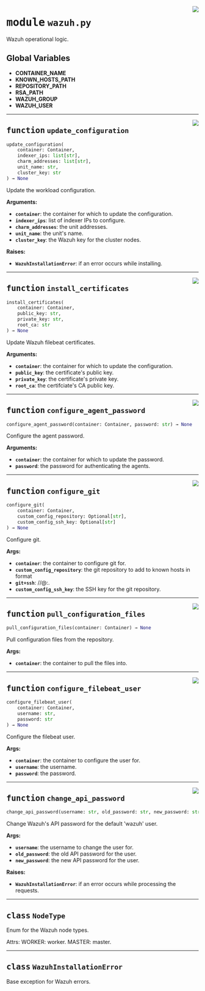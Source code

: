 <!-- markdownlint-disable -->

<a href="../src/wazuh.py#L0"><img align="right" style="float:right;" src="https://img.shields.io/badge/-source-cccccc?style=flat-square"></a>

# <kbd>module</kbd> `wazuh.py`
Wazuh operational logic. 

**Global Variables**
---------------
- **CONTAINER_NAME**
- **KNOWN_HOSTS_PATH**
- **REPOSITORY_PATH**
- **RSA_PATH**
- **WAZUH_GROUP**
- **WAZUH_USER**

---

<a href="../src/wazuh.py#L111"><img align="right" style="float:right;" src="https://img.shields.io/badge/-source-cccccc?style=flat-square"></a>

## <kbd>function</kbd> `update_configuration`

```python
update_configuration(
    container: Container,
    indexer_ips: list[str],
    charm_addresses: list[str],
    unit_name: str,
    cluster_key: str
) → None
```

Update the workload configuration. 



**Arguments:**
 
 - <b>`container`</b>:  the container for which to update the configuration. 
 - <b>`indexer_ips`</b>:  list of indexer IPs to configure. 
 - <b>`charm_addresses`</b>:  the unit addresses. 
 - <b>`unit_name`</b>:  the unit's name. 
 - <b>`cluster_key`</b>:  the Wazuh key for the cluster nodes. 



**Raises:**
 
 - <b>`WazuhInstallationError`</b>:  if an error occurs while installing. 


---

<a href="../src/wazuh.py#L140"><img align="right" style="float:right;" src="https://img.shields.io/badge/-source-cccccc?style=flat-square"></a>

## <kbd>function</kbd> `install_certificates`

```python
install_certificates(
    container: Container,
    public_key: str,
    private_key: str,
    root_ca: str
) → None
```

Update Wazuh filebeat certificates. 



**Arguments:**
 
 - <b>`container`</b>:  the container for which to update the configuration. 
 - <b>`public_key`</b>:  the certificate's public key. 
 - <b>`private_key`</b>:  the certificate's private key. 
 - <b>`root_ca`</b>:  the certifciate's CA public key. 


---

<a href="../src/wazuh.py#L160"><img align="right" style="float:right;" src="https://img.shields.io/badge/-source-cccccc?style=flat-square"></a>

## <kbd>function</kbd> `configure_agent_password`

```python
configure_agent_password(container: Container, password: str) → None
```

Configure the agent password. 



**Arguments:**
 
 - <b>`container`</b>:  the container for which to update the password. 
 - <b>`password`</b>:  the password for authenticating the agents. 


---

<a href="../src/wazuh.py#L215"><img align="right" style="float:right;" src="https://img.shields.io/badge/-source-cccccc?style=flat-square"></a>

## <kbd>function</kbd> `configure_git`

```python
configure_git(
    container: Container,
    custom_config_repository: Optional[str],
    custom_config_ssh_key: Optional[str]
) → None
```

Configure git. 



**Args:**
 
 - <b>`container`</b>:  the container to configure git for. 
 - <b>`custom_config_repository`</b>:  the git repository to add to known hosts in format 
 - <b>`git+ssh`</b>: //<user>@<url>:<branch>. 
 - <b>`custom_config_ssh_key`</b>:  the SSH key for the git repository. 


---

<a href="../src/wazuh.py#L273"><img align="right" style="float:right;" src="https://img.shields.io/badge/-source-cccccc?style=flat-square"></a>

## <kbd>function</kbd> `pull_configuration_files`

```python
pull_configuration_files(container: Container) → None
```

Pull configuration files from the repository. 



**Args:**
 
 - <b>`container`</b>:  the container to pull the files into. 


---

<a href="../src/wazuh.py#L305"><img align="right" style="float:right;" src="https://img.shields.io/badge/-source-cccccc?style=flat-square"></a>

## <kbd>function</kbd> `configure_filebeat_user`

```python
configure_filebeat_user(
    container: Container,
    username: str,
    password: str
) → None
```

Configure the filebeat user. 



**Args:**
 
 - <b>`container`</b>:  the container to configure the user for. 
 - <b>`username`</b>:  the username. 
 - <b>`password`</b>:  the password. 


---

<a href="../src/wazuh.py#L361"><img align="right" style="float:right;" src="https://img.shields.io/badge/-source-cccccc?style=flat-square"></a>

## <kbd>function</kbd> `change_api_password`

```python
change_api_password(username: str, old_password: str, new_password: str) → None
```

Change Wazuh's API password for the default 'wazuh' user. 



**Args:**
 
 - <b>`username`</b>:  the username to change the user for. 
 - <b>`old_password`</b>:  the old API password for the user. 
 - <b>`new_password`</b>:  the new API password for the user. 



**Raises:**
 
 - <b>`WazuhInstallationError`</b>:  if an error occurs while processing the requests. 


---

## <kbd>class</kbd> `NodeType`
Enum for the Wazuh node types. 

Attrs:  WORKER: worker.  MASTER: master. 





---

## <kbd>class</kbd> `WazuhInstallationError`
Base exception for Wazuh errors. 





